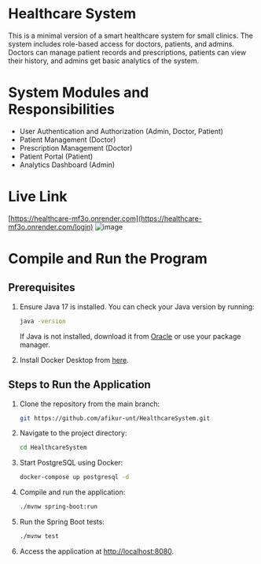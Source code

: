 # Healthcare System
This is a minimal version of a smart healthcare system for small clinics. The system includes role-based access for doctors, patients, and admins. Doctors can manage patient records and prescriptions, patients can view their history, and admins get basic analytics of the system.

# System Modules and Responsibilities
- User Authentication and Authorization (Admin, Doctor, Patient)
- Patient Management (Doctor)
- Prescription Management (Doctor)
- Patient Portal (Patient)
- Analytics Dashboard (Admin)

# Live Link
[https://healthcare-mf3o.onrender.com](https://healthcare-mf3o.onrender.com/login)
![image](https://github.com/user-attachments/assets/bb0bf4e3-66bf-47c9-8c3c-16b98eaaafbc)

# Compile and Run the Program

## Prerequisites
1. Ensure Java 17 is installed. You can check your Java version by running:
   ```sh
   java -version
   ```
   If Java is not installed, download it from [Oracle](https://www.oracle.com/java/technologies/javase/jdk17-archive-downloads.html) or use your package manager.

2. Install Docker Desktop from [here](https://www.docker.com/products/docker-desktop/).

## Steps to Run the Application
1. Clone the repository from the main branch:
   ```sh
   git https://github.com/afikur-unt/HealthcareSystem.git
   ```

2. Navigate to the project directory:
   ```sh
   cd HealthcareSystem
   ```

3. Start PostgreSQL using Docker:
   ```sh
   docker-compose up postgresql -d
   ```

4. Compile and run the application:
   ```sh
   ./mvnw spring-boot:run
   ```

5. Run the Spring Boot tests:
   ```sh
   ./mvnw test
   ```

6. Access the application at [http://localhost:8080](http://localhost:8080).
